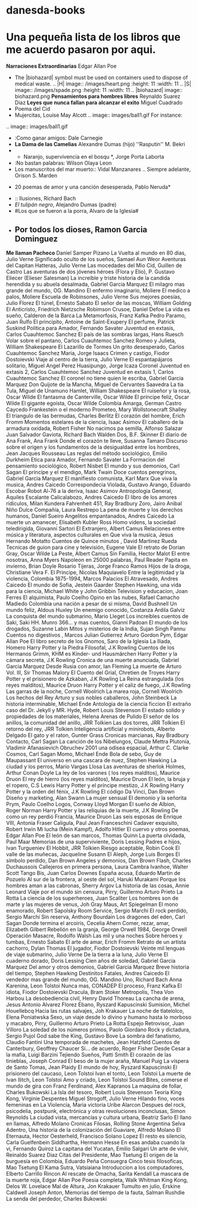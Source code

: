 # danesda-books
Una pequeña lista de los libros que me acuerdo pasaron por aqui.
=================================================================
**Narraciones Extraordinarias** Edgar Allan Poe
- The |biohazard| symbol must be used on containers used to dispose of medical waste.
 .. |H| image:: /images/heart.png
   :height: 11
   :width: 11
.. |S| image:: /images/spade.png
   :height: 11
   :width: 11
 .. |biohazard| image:: biohazard.png 
**Pensamientos para hombres libres** Reynaldo Suarez Diaz
**Leyes que nunca fallan para alcanzar el exito** Miguel Cuadrado
- Poema del Cid
- Mujercitas, Louise May Alcott 
.. image:: images/ball1.gif
For instance:

.. image:: images/ball1.gif 
- :Como ganar amigos: Dale Carnegie
- **La Dama de las Camelias** Alexandre Dumas (hijo)
''Rasputin'' M. Bekri
 - * Naranjo, supervivencia en el bosqu *, Jorge Porta Laborta
- :No bastan palabras: Wilson Olaya Leon
- Los manuscritos del mar muerto:: Vidal Manzanares
 .. Siempre adelante, Orison S. Marden
 * 20 poemas de amor y una canción desesperada, Pablo Neruda*
- :: Ilusiones, Richard Bach
- *El tulipán negro*, Alejandro Dumas (padre)
- #Los que se fueron a la porra, Alvaro de la Iglesia#
- ## Por todos los dioses, Ramon Garcia Dominguez
**Me llaman Pacheco** Daniel Samper Pizano
La Vuelta al mundo en 80 dias, Julio Verne
Significado oculto de los sueños, Samael Aun Weor
Aventuras del Capitan Hatteras, Julio Verne
Las mocedades del Mio Cid, Guillen de Castro
Las aventuras de dos jóvenes héroes (Flora y Elio), P. Gustavo Eliecer (Elieser Salesman)
La increíble y triste historia de la candida herendida y su abuela desalmada, Gabriel Garcia Marquez
El milagro mas grande del mundo, OG. Mandino
El enfermo imaginario, Moliere
El medico a palos, Moliere
Escuela de Robinsones, Julio Verne
Sus mejores poesías, Julio Florez
El túnel, Ernesto Sabato
El señor de las moscas, William Golding
El Anticristo, Friedrich Nietzsche
Robimson Crusoe, Daniel Defoe
La vida es sueño, Calderon de la Barca
La Metamorfosis, Franz Kafka
Pedro Paramo, Juan Rulfo
El principito, Antoine de Saint-Exupery
El perfume, Patrick Suskind
Politica para Amador, Fernando Savater
Juventud en extasis, Carlos Cuauhtemoc Sanchez
El país de las sombras largas, Hans Ruesch
Volar sobre el pantano, Carlos Cuauhtemoc Sanchez
Romeo y Julieta, William Shakespeare
El Lazarillo de Tormes
Un grito desesperado, Carlos Cuauhtemoc Sanchez
Maria, Jorge Isaacs
Crimen y castigo, Fiodor Dostoievski
Viaje al centro de la tierra, Julio Verne
El espantapájaros solitario, Miguel Angel Perez
Huasipungo, Jorge Icaza Coronel
Juventud en extasis 2, Carlos Cuauhtemoc Sanchez
Juventud en extasis 1, Carlos Cuauhtemoc Sanchez
El coronel no tiene quien le escriba, Gabriel Garcia Marquez
Don Quijote de la Mancha, Miguel de Cervantes Saavedra
La tia Tula, Miguel de Unamuno
Hamlet, William Shakespeare
El ruiseñor y la rosa, Oscar Wilde
El fantasma de Canterville,  Oscar Wilde
El príncipe feliz, Oscar Wilde
El gigante egoísta, Oscar Wilde
Colombia Amarga, German Castro Caycedo
Frankestein o el moderno Prometeo, Mary Wollstonecraft Shalley
El triangulo de las bermudas, Charles Berlitz
El corazón del hombre, Erich Fromm
Momentos estelares de la ciencia, Isaac Asimov
El caballero de la armadura oxidada, Robert Fisher
No nacimos pa semilla, Alfonso Salazar
Juan Salvador Gaviota, Richard Bach
Walden Dos, B.F. Skinner
El diario de Ana Frank, Ana Frank
Donde el corazón te lleve, Susanna Tamaro
Discurso sobre el origen y los fundamentos de la desigualdad entre los hombres, Jean Jacques Rousseau
Las reglas del método sociológico, Emilio Durkheim
Etica para Amador, Fernando Savater
La Formacion del pensamiento sociológico, Robert Nisbet
El mundo y sus demonios, Carl Sagan
El príncipe y el mendigo, Mark Twain
Doce cuentos peregrinos, Gabriel Garcia Marquez
El manifiesto comunista, Karl Marx
Que viva la musica, Andres Caicedo
Correspondecia Violada, Gustavo Arango, Eduardo Escobar
Robot Al-76 a la deriva, Isaac Asimov
Antropologia General, Aquiles Escalante
Calicalabozo, Andres Caicedo
El libro de los amores ridiculos, Milan Kundera
Fahrenheit 451, Ray Bradbury
Zoro, Jairo Anibal Niño
Dulce Compañía, Laura Restrepo
La pena de muerte y los derechos humanos, Daniel Sueiro
Angelitos empantanados, Andres Caicedo
La muerte un amanecer, Elisabeth Kubler Ross
Homo videns, la sociedad teledirigida, Giovanni Sartori
El Extranjero, Albert Camus
Relaciones entre música y literatura, aspectos culturales en Que viva la musica, Jesus Hernando Motatto
Cuentos de Quince minutos , David Martinez Rueda
Tecnicas de guion para cine y televisión, Eugene Vale
El retrato de Dorian Gray, Oscar Wilde
La Peste, Albert Camus
Sin Familia, Hector Malot
El entre nosotras, Anna Myers
Napoleon en 25000 palabras, Paul Reader
Papita en invierno, Brian Doyle
Rosario Tijeras, Jorge Franco Ramos
Hijos de la droga, Christiane Vera F.
El Principe, Nicolas Maquiavelo
Entre la legitimidad y la violencia, Colombia 1875-1994, Marcos Palacios
El Atravesado, Andres Caicedo
El mundo de Sofia, Jestein Gaarder
Stephen Hawking, una vida para la ciencia, Michael White y John Gribbin
Television y educacion, Joan Ferres
El alquimista, Paulo Coelho
Opino en las nubes, Rafael Camacho Madiedo
Colombia una nación a pesar de si misma, David Bushnell
Un mundo feliz, Aldous Huxley
Un enemigo conocido, Costanza Ardila Galviz
La conquista del mundo submarino, Mario Lleget
Los increíbles cuentos de Saki, Saki HH. Munro
366… y mas cuentos, Gianni Padoan
El mundo de los drogados, Suzanne Labin
Mitos y misterios de la India, Sujan Singh Pannu
Cuentos no digestivos , Marcos Julian Gutierrez
Arturo Gordon Pym, Edgar Allan Poe
El libro secreto de los Gnomos, Saro de la Iglesia
La Iliada, Homero 
Harry Potter y la Piedra Filosofal, J.K Rowling
Cuentos de los Hermanos Grimm, KHM es Kinder- und Hausmärchen
Harry Potter y la cámara secreta, J.K Rowling
Cronica de una muerte anunciada, Gabriel Garcia Marquez
Desde Rusia con amor, Ian Fleming
La muerte de Arturo Vol. III, Sir Thomas Malory
El Cuento del Grial, Chretien de Troyes
Harry Potter y el prisionero de Azkaban, J.K Rowling
La Reina estrangulada (los reyes malditos), Maurice Druon
Harry Potter y el caliz de fuego, J.K Rowling
Las garras de la noche, Cornell Woolrich
La marea roja, Cornell Woolrich
Los hechos del Rey Arturo y sus nobles caballeros, John Steinbeck
La historia interminable, Michael Ende
Antologia de la ciencia ficcion
El extraño caso del Dr. Jekyll y MR. Hyde, Robert Louis Stevenson
El estado solido y propiedades de los materiales, Helena Arenas de Pulido
El señor de los anillos, la comunidad del anillo, JRR Tolkien
Las dos torres, JRR Tolkien
El retorno del rey, JRR Tolkien
Inteligencia artificial y minirobots, Alberto Delgado
El gato y el raton, Gunter Grass
Cronicas marcianas, Ray Bradbury
Contacto, Carl Sagan
La canción de los Nibelungos, Claude Mettra
Plutonia, Vladimir Afanasievich Obruchev
2001 una odisea espacial, Arthur C. Clarke
Cosmos, Carl Sagan
Momo, Michael Ende
Bola de sebo, Guy de Maupassant
El universo en una cascara de nuez, Stephen Hawking
La ciudad y los perros, Mario Vargas Llosa
Las aventuras de sherlok Holmes, Arthur Conan Doyle
La ley de los varones ( los reyes malditos), Maurice Druon
El rey de hierro (los reyes malditos), Maurice Druon
El león, la bruja y el ropero, C.S Lewis
Harry Potter y el príncipe mestizo, J.K Rowling
Harry Potter y la orden del fénix, J.K Rowling
El código Da Vinci, Dan Brown
Diseño y marketing, Alan Swann
La mujer sensual
El demonio y la señorita Prym, Paulo Coelho
Logos, Conway Lloyd Morgan
El sueño de Albion, Roger Norman
Harry Potter y las reliquias de la muerte, J.K Rowling
De como un rey perdió Francia, Maurice Druon
Las seis esposas de Enrique VIII, Antonia Fraser
Caligula, Paul Jean Franceschini
Cadaver exquisito, Robert Irwin
Mi lucha (Mein Kampf), Adolfo Hitler
El cuervo y otros poemas, Edgar Allan Poe
El león de san marcos, Thomas Quinn
La puerta olvidada, Paul Maar
Memorias de una superviviente, Doris Lessing
Padres e hijos, Ivan Turgueniev
El Hobbit, JRR Tolkien
Riesgo aceptable, Robin Cook
El valle de las muñecas, Jacqueline Susann
El Aleph, Jorge Luis Borges
El símbolo perdido, Dan Brown
Angeles y demonios, Dan Brown
Flash, Charles Duchaussois
Callejeros en primera persona, Laura Cambra
Ivanhoe, Walter Scott
Tango Bis, Juan Carlos Downes
España acusa, Eduardo Martin de Pozuelo
Al sur de la frontera, al oeste del sol, Haruki Murakami
Porque los hombres aman a las cabronas, Sherry Argov
La historia de las cosas, Annie Leonard
Viaje por el mundo sin censura, Pirry, Guillermo Arturo Prieto La Rotta
La ciencia de los superheroes, Juan Scaliter
Los hombres son de marte y las mujeres de venus, Joh Gray
Maus, Art Spiegelman
El mono enamorado, Robert Sapolsky
Room Service, Sergio Marchi
El rock perdido, Sergio Marchi
Sin reserva, Anthony Bourdain
Los dragones del eden, Carl Sagan
Donde termina el arcoiris, Cecelia Ahern
Comer, rezar, amar, Elizabeth Gilbert
Rebelión en la granja, George Orwell
1984, George Orwell
Operación Masacre, Rodolfo Walsh
Las mil y una noches
Sobre héroes y tumbas, Ernesto Sabato
El arte de amar, Erich Fromm
Retrato de un artista cachorro, Dylan Thomas
El jugador, Fiodor Dostoievski
Veinte mil lenguas de viaje submarino, Julio Verne
De la tierra a la luna, Julio Verne
El cuaderno dorado, Doris Lessing
Cien años de soledad, Gabriel Garcia Marquez
Del amor y otros demonios, Gabriel Garcia Marquez
Breve historia del tiempo, Stephen Hawking
Destinitos Fatales, Andres Caicedo
El vendedor mas grande del mundo, OG. Mandino
Uno, Richard Bach
Anna Karenina, Leon Tolstoi
Nunca mas, CONADEP
El proceso, Franz Kafka
El idiota, Fiodor Dostoievski
Dracula, Bram Stoker
Metropolis, Thea Von Harbou
La desobediencia civil, Henry David Thoreau
La cancha de arena, Jesus Antonio Alvarez Florez
Ebano, Ryszard Kapuscinski
Sumision, Michel Houellebcq
Hacia las rutas salvajes, Joh Krakauer
La noche de tlatelolco, Elena Poniatwska
Sexo, un viaje desde lo divino y humano hasta lo morboso y macabro, Pirry, Guillermo Arturo Prieto La Rotta
Espejo Retrovisor, Juan Villoro
La soledad de los números primos, Paolo Giordano
Rock y dictadura, Sergio Pujol
God sabe the King, Gustavo Bove
La sombra del fanatismo, Claudio Fantini
Una temporada de machetes, Jean Hatzfeld
Cuentos de Canterbury, Geoffrey Chaucer
Si… de acuerdo, Roger Fisher
Desde Cesar a la mafia, Luigi Barzini
Tejiendo Sueños, Patti Smith
El corazón de las tinieblas, Joseph Conrad
El beso de la mujer araña, Manuel Puig
La víspera de Santo Tomas, Jean Plaidy
El mundo de hoy, Ryszard Kapuscinski
El prisionero del caucaso, Leon Tolstoi
Ivan el tonto, Leon Tolstoi
La muerte de Ivan Ilitch, Leon Tolstoi
Amo y criado, Leon Tolstoi
Sound Bites, comerse el mundo de gira con Franz Ferdinand, Alex Kapranos
La maquina de follar, Charles Bukowski
La Isla del tesoro, Robert Louis Stevenson
Teoria King Kong, Virginie Despentes
Miguel Strogoff, Julio Verne
Hilando fino, voces femeninas en La Violencia, Maria victoria Uribe Alarcon
Despues del rock, psicodelia, postpunk, electrónica y  otras revoluciones inconclusas, Simon Reynolds
La ciudad vista, mercancías y cultura urbana, Beatriz Sarlo
El llano en llamas, Alfredo Molano
Cronicas Filosas, Rolling Stone Argentina
Selva Adentro, Una historia de la colonización del Guaviare, Alfredo Molano
El Eternauta, Hector Oesterheld, Francisco Solano Lopez
El resto es silencio, Carla Guelfenbein
Siddhartha, Hermann Hesse
En esas andaba cuando la vi, Fernando Quiroz
La capitana del Yucatan, Emilio Salgari
Un arte de vivir, Reinaldo Suarez Diaz
Citas del Presidente, Mao Tsetung
El origen de la burguesía en Colombia, Eduardo Peña Consuegra
Cinco tesis filosoficas, Mao Tsetung
El Kama Sutra, Vatsiaiana 
Introduccion a los computadores, Elberto Carrillo Rincon 
Al rescate de Omacha, Sarita Kendall
La mascara de la muerte roja, Edgar Allan Poe
Poesia completa, Walk Whitman
King Kong, Delos W. Lovelace
Mal de Altura, Jon Krakauer
Tumulto en julio, Erskine Caldwell
Joseph Anton, Memorias del tiempo de la fauta, Salman Rushdie
La senda del perdedor, Charles Bukowski
